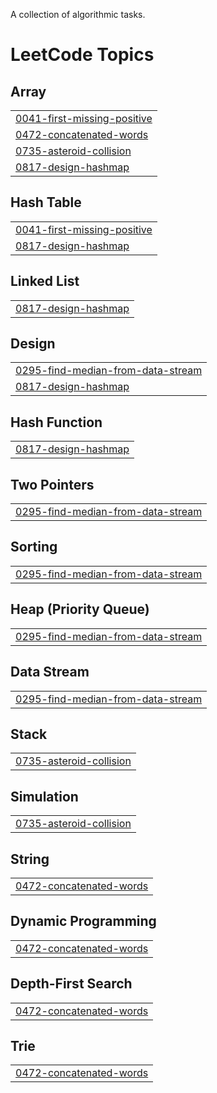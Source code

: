 A collection of algorithmic tasks.

<!---LeetCode Topics Start-->
# LeetCode Topics
## Array
|  |
| ------- |
| [0041-first-missing-positive](https://github.com/npxpatel/Coding_Sessions/tree/master/0041-first-missing-positive) |
| [0472-concatenated-words](https://github.com/npxpatel/Coding_Sessions/tree/master/0472-concatenated-words) |
| [0735-asteroid-collision](https://github.com/npxpatel/Coding_Sessions/tree/master/0735-asteroid-collision) |
| [0817-design-hashmap](https://github.com/npxpatel/Coding_Sessions/tree/master/0817-design-hashmap) |
## Hash Table
|  |
| ------- |
| [0041-first-missing-positive](https://github.com/npxpatel/Coding_Sessions/tree/master/0041-first-missing-positive) |
| [0817-design-hashmap](https://github.com/npxpatel/Coding_Sessions/tree/master/0817-design-hashmap) |
## Linked List
|  |
| ------- |
| [0817-design-hashmap](https://github.com/npxpatel/Coding_Sessions/tree/master/0817-design-hashmap) |
## Design
|  |
| ------- |
| [0295-find-median-from-data-stream](https://github.com/npxpatel/Coding_Sessions/tree/master/0295-find-median-from-data-stream) |
| [0817-design-hashmap](https://github.com/npxpatel/Coding_Sessions/tree/master/0817-design-hashmap) |
## Hash Function
|  |
| ------- |
| [0817-design-hashmap](https://github.com/npxpatel/Coding_Sessions/tree/master/0817-design-hashmap) |
## Two Pointers
|  |
| ------- |
| [0295-find-median-from-data-stream](https://github.com/npxpatel/Coding_Sessions/tree/master/0295-find-median-from-data-stream) |
## Sorting
|  |
| ------- |
| [0295-find-median-from-data-stream](https://github.com/npxpatel/Coding_Sessions/tree/master/0295-find-median-from-data-stream) |
## Heap (Priority Queue)
|  |
| ------- |
| [0295-find-median-from-data-stream](https://github.com/npxpatel/Coding_Sessions/tree/master/0295-find-median-from-data-stream) |
## Data Stream
|  |
| ------- |
| [0295-find-median-from-data-stream](https://github.com/npxpatel/Coding_Sessions/tree/master/0295-find-median-from-data-stream) |
## Stack
|  |
| ------- |
| [0735-asteroid-collision](https://github.com/npxpatel/Coding_Sessions/tree/master/0735-asteroid-collision) |
## Simulation
|  |
| ------- |
| [0735-asteroid-collision](https://github.com/npxpatel/Coding_Sessions/tree/master/0735-asteroid-collision) |
## String
|  |
| ------- |
| [0472-concatenated-words](https://github.com/npxpatel/Coding_Sessions/tree/master/0472-concatenated-words) |
## Dynamic Programming
|  |
| ------- |
| [0472-concatenated-words](https://github.com/npxpatel/Coding_Sessions/tree/master/0472-concatenated-words) |
## Depth-First Search
|  |
| ------- |
| [0472-concatenated-words](https://github.com/npxpatel/Coding_Sessions/tree/master/0472-concatenated-words) |
## Trie
|  |
| ------- |
| [0472-concatenated-words](https://github.com/npxpatel/Coding_Sessions/tree/master/0472-concatenated-words) |
<!---LeetCode Topics End-->